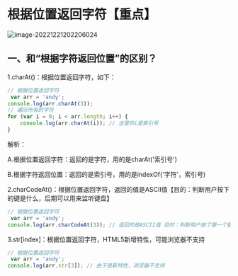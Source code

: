 # 根据位置返回字符【重点】



![image-20221221202206024](C:\Users\谭磊\AppData\Roaming\Typora\typora-user-images\image-20221221202206024.png)

## 一、和“根据字符返回位置”的区别？

1.charAt()：根据位置返回字符，如下：

```javaScript
// 根据位置返回字符
 var arr = 'andy';
console.log(arr.charAt(3));
// 遍历所有的字符
for (var i = 0; i < arr.length; i++) {
    console.log(arr.charAt(i)); // 这里的i是索引号
}
```

解析：

A.根据位置返回字符：返回的是字符，用的是charAt('索引号')

B.根据字符返回位置：返回的是索引号，用的是indexOf('字符'，索引号)

2.charCodeAt()：根据位置返回字符，返回的值是ASCII值【目的：判断用户按下的键是什么，后期可以用来监听键盘】

```javaScript
// 根据位置返回字符
 var arr = 'andy';
console.log(arr.charCodeAt(3)); // 返回的是ASCII值 目的：判断用户按了哪一个键
```

3.str[index]：根据位置返回字符，HTML5新增特性，可能浏览器不支持

```javaScript
// 根据位置返回字符
 var arr = 'andy';
console.log(arr.str[3]); // 由于是新特性，浏览器不支持
```